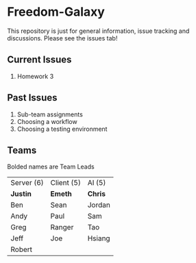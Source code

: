 # Freedom-Galaxy

This repository is just for general information, issue tracking and discussions.  Please see the issues tab!

## Current Issues
 1.  Homework 3


## Past Issues
 1.  Sub-team assignments
 1.  Choosing a workflow
 1.  Choosing a testing environment

## Teams
Bolded names are Team Leads
<table>
 <tr>
  <td> Server (6)</td>
  <td> Client (5)</td>
  <td> AI (5)    </td>
 </tr>
 
 <tr>
  <td> <b>Justin</b> </td>
  <td> <b>Emeth</b> </td>
  <td> <b>Chris</b> </td>
 </tr>
 
 <tr>
  <td> Ben </td>
  <td> Sean </td>
  <td> Jordan </td>
 </tr>
 
 <tr>
  <td> Andy </td>
  <td> Paul </td>
  <td> Sam </td>
 </tr>
 
 <tr>
  <td> Greg </td>
  <td> Ranger </td>
  <td> Tao </td>
 </tr>

 <tr>
  <td> Jeff </td>
  <td> Joe </td>
  <td> Hsiang </td>
 </tr>
 
 <tr>
  <td> Robert </td>
 </tr>
</table>
